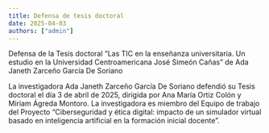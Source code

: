 ```yaml
---
title: Defensa de tesis doctoral
date: 2025-04-03
authors: ["admin"]
---
```


Defensa de la Tesis doctoral “Las TIC en la enseñanza universitaria. Un estudio en la Universidad Centroamericana José Simeón Cañas” de Ada Janeth Zarceño García De Soriano

<!--more-->

La investigadora Ada Janeth Zarceño García De Soriano defendió su Tesis doctoral el día 3 de abril de 2025, dirigida por Ana María Ortiz Colón y Miriam Ágreda Montoro. La investigadora es miembro del Equipo de trabajo del Proyecto “Ciberseguridad y ética digital: impacto de un simulador virtual basado en inteligencia artificial en la formación inicial docente”.